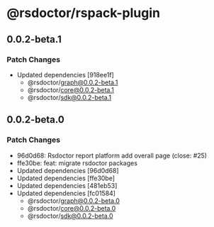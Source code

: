 # @rsdoctor/rspack-plugin

## 0.0.2-beta.1

### Patch Changes

- Updated dependencies [918ee1f]
  - @rsdoctor/graph@0.0.2-beta.1
  - @rsdoctor/core@0.0.2-beta.1
  - @rsdoctor/sdk@0.0.2-beta.1

## 0.0.2-beta.0

### Patch Changes

- 96d0d68: Rsdoctor report platform add overall page (close: #25)
- ffe30be: feat: migrate rsdoctor packages
- Updated dependencies [96d0d68]
- Updated dependencies [ffe30be]
- Updated dependencies [481eb53]
- Updated dependencies [fc01584]
  - @rsdoctor/graph@0.0.2-beta.0
  - @rsdoctor/core@0.0.2-beta.0
  - @rsdoctor/sdk@0.0.2-beta.0
